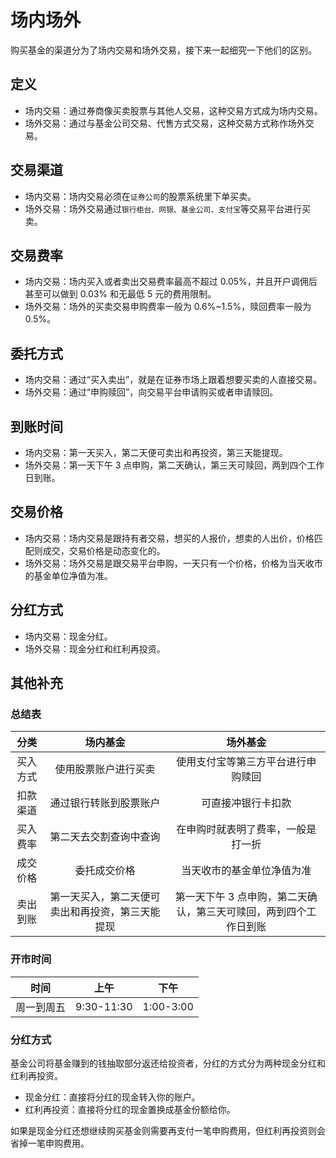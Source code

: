 # 场内场外

购买基金的渠道分为了场内交易和场外交易，接下来一起细究一下他们的区别。

## 定义

- 场内交易：通过券商像买卖股票与其他人交易，这种交易方式成为场内交易。
- 场外交易：通过与基金公司交易、代售方式交易，这种交易方式称作场外交易。

## 交易渠道

- 场内交易：场内交易必须在`证券公司`的股票系统里下单买卖。
- 场外交易：场外交易通过`银行柜台、网银、基金公司、支付宝`等交易平台进行买卖。

## 交易费率

- 场内交易：场内买入或者卖出交易费率最高不超过 0.05%，并且开户调佣后甚至可以做到 0.03% 和无最低 5 元的费用限制。
- 场外交易：场外的买卖交易申购费率一般为 0.6%~1.5%，赎回费率一般为 0.5%。

## 委托方式

- 场内交易：通过“买入卖出”，就是在证券市场上跟着想要买卖的人直接交易。
- 场外交易：通过“申购赎回”，向交易平台申请购买或者申请赎回。

## 到账时间

- 场内交易：第一天买入，第二天便可卖出和再投资，第三天能提现。
- 场外交易：第一天下午 3 点申购，第二天确认，第三天可赎回，两到四个工作日到账。

## 交易价格

- 场内交易：场内交易是跟持有者交易，想买的人报价，想卖的人出价，价格匹配则成交，交易价格是动态变化的。
- 场外交易：场外交易是跟交易平台申购，一天只有一个价格，价格为当天收市的基金单位净值为准。

## 分红方式

- 场内交易：现金分红。
- 场外交易：现金分红和红利再投资。

## 其他补充

### 总结表

|   分类   |                     场内基金                     |                             场外基金                              |
| :------: | :----------------------------------------------: | :---------------------------------------------------------------: |
| 买入方式 |               使用股票账户进行买卖               |                使用支付宝等第三方平台进行申购赎回                 |
| 扣款渠道 |              通过银行转账到股票账户              |                        可直接冲银行卡扣款                         |
| 买入费率 |              第二天去交割查询中查询              |                在申购时就表明了费率，一般是打一折                 |
| 成交价格 |                   委托成交价格                   |                    当天收市的基金单位净值为准                     |
| 卖出到账 | 第一天买入，第二天便可卖出和再投资，第三天能提现 | 第一天下午 3 点申购，第二天确认，第三天可赎回，两到四个工作日到账 |

### 开市时间

|    时间    |    上午    |   下午    |
| :--------: | :--------: | :-------: |
| 周一到周五 | 9:30-11:30 | 1:00-3:00 |

### 分红方式

基金公司将基金赚到的钱抽取部分返还给投资者，分红的方式分为两种现金分红和红利再投资。

- 现金分红：直接将分红的现金转入你的账户。
- 红利再投资：直接将分红的现金置换成基金份额给你。

如果是现金分红还想继续购买基金则需要再支付一笔申购费用，但红利再投资则会省掉一笔申购费用。


